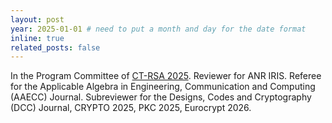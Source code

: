 ```yaml
---
layout: post
year: 2025-01-01 # need to put a month and day for the date format
inline: true
related_posts: false
---
```


In the Program Committee of [CT-RSA 2025](https://conference.wsu.edu/ct-rsa-2026/). Reviewer for ANR IRIS. Referee for the Applicable Algebra in Engineering, Communication and Computing (AAECC) Journal. Subreviewer for the Designs, Codes and Cryptography (DCC) Journal, CRYPTO 2025, PKC 2025, Eurocrypt 2026.